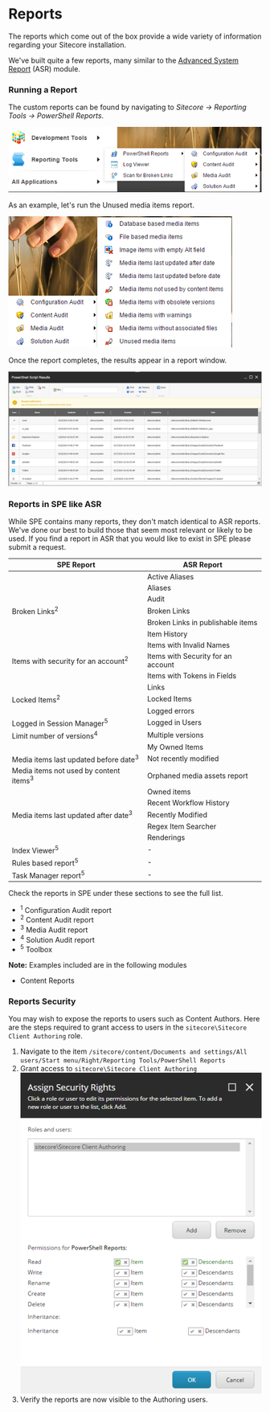 # Reports

The reports which come out of the box provide a wide variety of information regarding your Sitecore installation.

We've built quite a few reports, many similar to the [Advanced System Report][1] (ASR) module.

### Running a Report

The custom reports can be found by navigating to *Sitecore -> Reporting Tools -> PowerShell Reports*.

![Reports](images/screenshots/reports/reports.png)

As an example, let's run the Unused media items report.

![Unused Media Items](images/screenshots/reports/reports-unusedmedia.png)

Once the report completes, the results appear in a report window.

![Unused Media Items Output](images/screenshots/reports/reports-output.png)

### Reports in SPE like ASR

While SPE contains many reports, they don't match identical to ASR reports. We've done our best to build those that seem most relevant or likely to be used. If you find a report in ASR that you would like to exist in SPE please submit a request.

| **SPE Report** | **ASR Report** |
| -- | -- |
| | Active Aliases |
| | Aliases |
| | Audit |
| Broken Links<sup>2</sup> | Broken Links |
| | Broken Links in publishable items |
| | Item History |
| | Items with Invalid Names |
| Items with security for an account<sup>2</sup> | Items with Security for an account |
| | Items with Tokens in Fields |
| | Links |
| Locked Items<sup>2</sup> | Locked Items |
| | Logged errors |
| Logged in Session Manager<sup>5</sup> | Logged in Users |
| Limit number of versions<sup>4</sup> | Multiple versions |
| | My Owned Items |
| Media items last updated before date<sup>3</sup> | Not recently modified |
| Media items not used by content items<sup>3</sup> | Orphaned media assets report |
| | Owned items |
| | Recent Workflow History |
| Media items last updated after date<sup>3</sup> | Recently Modified |
| | Regex Item Searcher |
| | Renderings |
| Index Viewer<sup>5</sup> | - |
| Rules based report<sup>5</sup> | - |
| Task Manager report<sup>5</sup> | - |

Check the reports in SPE under these sections to see the full list.

* <sup>1</sup> Configuration Audit report
* <sup>2</sup> Content Audit report
* <sup>3</sup> Media Audit report
* <sup>4</sup> Solution Audit report
* <sup>5</sup> Toolbox

**Note:** Examples included are in the following modules
* Content Reports

### Reports Security

You may wish to expose the reports to users such as Content Authors. Here are the steps required to grant access to users in the `sitecore\Sitecore Client Authoring` role.

1. Navigate to the item `/sitecore/content/Documents and settings/All users/Start menu/Right/Reporting Tools/PowerShell Reports`
2. Grant access to `sitecore\Sitecore Client Authoring`
![Report Viewer Access](images/screenshots/reports/reports-vieweraccess.png)
3. Verify the reports are now visible to the Authoring users.

[1]: https://marketplace.sitecore.net/en/Modules/A/Advanced_System_Reporter.aspx